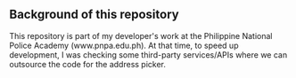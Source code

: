 <h2>Background of this repository</h2>
<p>
	This repository is part of my developer's work at the Philippine National Police Academy (www.pnpa.edu.ph). At that time, to speed up development, I was checking some third-party services/APIs where we can outsource the code for the address picker. 
</p>
